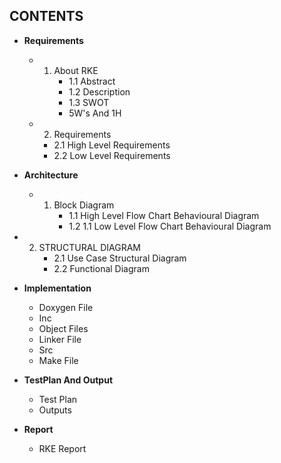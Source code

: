 ## **CONTENTS**
- **Requirements**
  - 1. About RKE
       - 1.1 Abstract
       - 1.2 Description
       - 1.3 SWOT
       - 5W's And 1H
  - 2. Requirements
    - 2.1 High Level Requirements
    - 2.2 Low Level Requirements

- **Architecture**
  - 1. Block Diagram
       - 1.1 High Level Flow Chart Behavioural Diagram
       - 1.2 1.1 Low Level Flow Chart Behavioural Diagram
 - 2. STRUCTURAL DIAGRAM
      - 2.1 Use Case Structural Diagram
      - 2.2 Functional Diagram

- **Implementation**
  - Doxygen File
  - Inc
  - Object Files
  - Linker File
  - Src
  - Make File

- **TestPlan And Output**
  - Test Plan
  - Outputs

- **Report**
  - RKE Report
